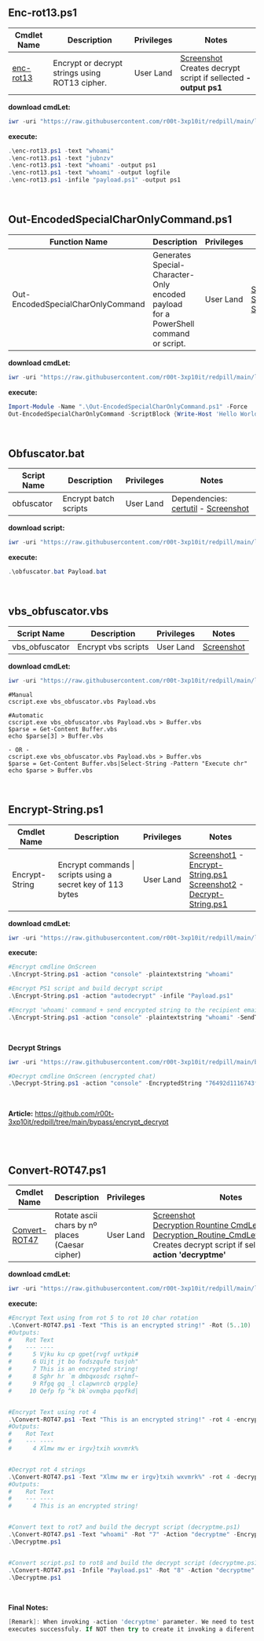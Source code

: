 ## Enc-rot13.ps1

|Cmdlet Name|Description|Privileges|Notes|
|---|---|---|---|
|[enc-rot13](https://github.com/r00t-3xp10it/redpill/blob/main/lib/String-Obfuscation/enc-rot13.ps1)|Encrypt or decrypt strings using ROT13 cipher.|User Land|[Screenshot](https://raw.githubusercontent.com/r00t-3xp10it/redpill/main/lib/String-Obfuscation/enc-rot13.png)<br />Creates decrypt script if sellected **-output ps1**<br />|

**download cmdLet:**
```powershell
iwr -uri "https://raw.githubusercontent.com/r00t-3xp10it/redpill/main/lib/String-Obfuscation/enc-rot13.ps1" -OutFile "enc-rot13.ps1"
```

**execute:**
```powershell
.\enc-rot13.ps1 -text "whoami"
.\enc-rot13.ps1 -text "jubnzv"
.\enc-rot13.ps1 -text "whoami" -output ps1
.\enc-rot13.ps1 -text "whoami" -output logfile
.\enc-rot13.ps1 -infile "payload.ps1" -output ps1
```

<br />

## Out-EncodedSpecialCharOnlyCommand.ps1

|Function Name|Description|Privileges|Notes|
|---|---|---|---|
|Out-EncodedSpecialCharOnlyCommand|Generates Special-Character-Only encoded payload<br />for a PowerShell command or script.|User Land|[Screenshot1](https://raw.githubusercontent.com/r00t-3xp10it/redpill/main/lib/String-Obfuscation/bhoanoon1.png)<br />[Screenshot2](https://raw.githubusercontent.com/r00t-3xp10it/redpill/main/lib/String-Obfuscation/2bhoanoon1.png)<br />[Screenshot3](https://raw.githubusercontent.com/r00t-3xp10it/redpill/main/lib/String-Obfuscation/output-to-file.png)|

**download cmdLet:**
```powershell
iwr -uri "https://raw.githubusercontent.com/r00t-3xp10it/redpill/main/lib/String-Obfuscation/Out-EncodedSpecialCharOnlyCommand.ps1" -OutFile "Out-EncodedSpecialCharOnlyCommand.ps1"
```

**execute:**
```powershell
Import-Module -Name ".\Out-EncodedSpecialCharOnlyCommand.ps1" -Force
Out-EncodedSpecialCharOnlyCommand -ScriptBlock {Write-Host 'Hello World!' -ForegroundColor Green; Write-Host 'Obfuscation Rocks!' -ForegroundColor Green} -NoProfile -NonInteractive -PassThru
```

<br />

## Obfuscator.bat

|Script Name|Description|Privileges|Notes|
|---|---|---|---|
|obfuscator|Encrypt batch scripts|User Land|Dependencies: [certutil](https://docs.microsoft.com/en-us/windows-server/administration/windows-commands/certutil) - [Screenshot](https://raw.githubusercontent.com/r00t-3xp10it/redpill/main/lib/String-Obfuscation/obfuscator.png)|

**download script:**
```powershell
iwr -uri "https://raw.githubusercontent.com/r00t-3xp10it/redpill/main/lib/String-Obfuscation/obfuscator.bat" -OutFile "obfuscator.bat"
```

**execute:**
```powershell
.\obfuscator.bat Payload.bat
```

<br />

## vbs_obfuscator.vbs

|Script Name|Description|Privileges|Notes|
|---|---|---|---|
|vbs_obfuscator|Encrypt vbs scripts|User Land|[Screenshot](https://raw.githubusercontent.com/r00t-3xp10it/redpill/main/lib/String-Obfuscation/vbs_obfuscator.png)|

**download cmdLet:**
```powershell
iwr -uri "https://raw.githubusercontent.com/r00t-3xp10it/redpill/main/lib/String-Obfuscation/vbs_obfuscator.vbs" -OutFile "vbs_obfuscator.vbs"
```

```vbs
#Manual
cscript.exe vbs_obfuscator.vbs Payload.vbs

#Automatic
cscript.exe vbs_obfuscator.vbs Payload.vbs > Buffer.vbs
$parse = Get-Content Buffer.vbs
echo $parse[3] > Buffer.vbs

- OR -
cscript.exe vbs_obfuscator.vbs Payload.vbs > Buffer.vbs
$parse = Get-Content Buffer.vbs|Select-String -Pattern "Execute chr"
echo $parse > Buffer.vbs
```

<br />

## Encrypt-String.ps1

|Cmdlet Name|Description|Privileges|Notes|
|---|---|---|---|
|Encrypt-String|Encrypt commands \| scripts using a secret key of 113 bytes|User Land|[Screenshot1](https://raw.githubusercontent.com/r00t-3xp10it/redpill/main/lib/String-Obfuscation/Encrypt-String.png) - [Encrypt-String.ps1](https://github.com/r00t-3xp10it/redpill/blob/main/lib/String-Obfuscation/Encrypt-String.ps1)<br />[Screenshot2](https://raw.githubusercontent.com/r00t-3xp10it/redpill/main/lib/String-Obfuscation/Encrypt-Decrypt.png) - [Decrypt-String.ps1](https://github.com/r00t-3xp10it/redpill/blob/main/bypass/encrypt_decrypt/Decrypt-String.ps1)|

**download cmdLet:**
```powershell
iwr -uri "https://raw.githubusercontent.com/r00t-3xp10it/redpill/main/lib/String-Obfuscation/Encrypt-String.ps1" -OutFile "Encrypt-String.ps1"
```

**execute:**
```powershell
#Encrypt cmdline OnScreen
.\Encrypt-String.ps1 -action "console" -plaintextstring "whoami"

#Encrypt PS1 script and build decrypt script
.\Encrypt-String.ps1 -action "autodecrypt" -infile "Payload.ps1"

#Encrypt 'whoami' command + send encrypted string to the recipient email address (encrypted chat)
.\Encrypt-String.ps1 -action "console" -plaintextstring "whoami" -SendTo "pedroubuntu@gmail.com"
```

<br />

**Decrypt Strings**
```powershell
iwr -uri "https://raw.githubusercontent.com/r00t-3xp10it/redpill/main/bypass/encrypt_decrypt/Decrypt-String.ps1" -OutFile "Decrypt-String.ps1"

#Decrypt cmdline OnScreen (encrypted chat)
.\Decrypt-String.ps1 -action "console" -EncryptedString "76492d1116743f0423413b16050a5345MgB8AHAARgBNAHgASABTAEIARQA5AEkAWgA5AFIAaQBkAGEAcQBKADkAdwBHAFEAPQA9AHwANQBhAGEANwBhADkAYQBhAGMANgAzADIAOQBmAGQAMwBmADEAMwAwADQAYwBmADgAZAA2AGIAYQBlADUAMABmAA=="
```

<br />

**Article:** https://github.com/r00t-3xp10it/redpill/tree/main/bypass/encrypt_decrypt

<br /><br />

## Convert-ROT47.ps1

|Cmdlet Name|Description|Privileges|Notes|
|---|---|---|---|
|[Convert-ROT47](https://github.com/r00t-3xp10it/redpill/blob/main/lib/String-Obfuscation/Convert-ROT47.ps1)|Rotate ascii chars by nº places (Caesar cipher)|User Land|[Screenshot](https://raw.githubusercontent.com/r00t-3xp10it/redpill/main/lib/String-Obfuscation/Convert-ROT47.png)<br />[Decryption Rountine CmdLet Screenshot](https://raw.githubusercontent.com/r00t-3xp10it/redpill/main/lib/String-Obfuscation/Convert-ROT47_Decryption.png)<br />[Decryption_Routine_CmdLet_Screenshot2](https://raw.githubusercontent.com/r00t-3xp10it/redpill/main/lib/String-Obfuscation/Convert-rot47_Decryption_auto.png)<br />Creates decrypt script if sellected **-action 'decryptme'**|

**download cmdLet:**
```powershell
iwr -uri "https://raw.githubusercontent.com/r00t-3xp10it/redpill/main/lib/String-Obfuscation/Convert-ROT47.ps1" -OutFile "Convert-ROT47.ps1"
```

**execute:**
```powershell
#Encrypt Text using from rot 5 to rot 10 char rotation
.\Convert-ROT47.ps1 -Text "This is an encrypted string!" -Rot (5..10)
#Outputs:
#    Rot Text
#    --- ----
#      5 Vjku ku cp gpet{rvgf uvtkpi#
#      6 Uijt jt bo fodszqufe tusjoh"
#      7 This is an encrypted string!
#      8 Sghr hr `m dmbqxosdc rsqhmf~
#      9 Rfgq gq _l clapwnrcb qrpgle}
#     10 Qefp fp ^k bk`ovmqba pqofkd|


#Encrypt Text using rot 4
.\Convert-ROT47.ps1 -Text "This is an encrypted string!" -rot 4 -encrypt
#Outputs:
#    Rot Text
#    --- ----
#      4 Xlmw mw er irgv}txih wxvmrk%


#Decrypt rot 4 strings
.\Convert-ROT47.ps1 -Text "Xlmw mw er irgv}txih wxvmrk%" -rot 4 -decrypt
#Outputs:
#    Rot Text
#    --- ----
#      4 This is an encrypted string!


#Convert text to rot7 and build the decrypt script (decryptme.ps1)
.\Convert-ROT47.ps1 -Text "whoami" -Rot "7" -Action "decryptme" -Encrypt
.\Decryptme.ps1


#Convert script.ps1 to rot8 and build the decrypt script (decryptme.ps1)
.\Convert-ROT47.ps1 -Infile "Payload.ps1" -Rot "8" -Action "decryptme" -Encrypt
.\Decryptme.ps1
```

<br />

**Final Notes:**
```powershell
[Remark]: When invoking -action 'decryptme' parameter. We need to test if 'decryptme.ps1'
executes successfuly. If NOT then try to create it invoking a diferent ROT rotation.
```
